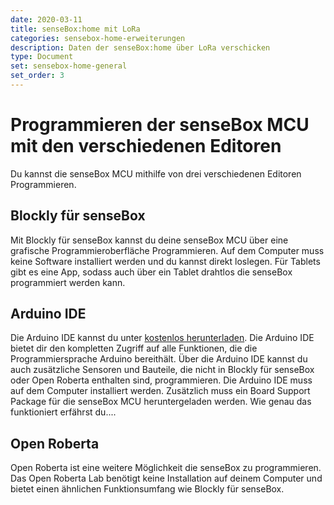 ```yaml
---
date: 2020-03-11
title: senseBox:home mit LoRa
categories: sensebox-home-erweiterungen
description: Daten der senseBox:home über LoRa verschicken
type: Document
set: sensebox-home-general
set_order: 3
---
```


Programmieren der senseBox MCU mit den verschiedenen Editoren
============

Du kannst die senseBox MCU mithilfe von drei verschiedenen Editoren Programmieren. 

## Blockly für senseBox

Mit Blockly für senseBox kannst du deine senseBox MCU über eine grafische Programmieroberfläche Programmieren. Auf dem Computer muss keine Software installiert werden und du kannst direkt loslegen. Für Tablets gibt es eine App, sodass auch über ein Tablet drahtlos die senseBox programmiert werden kann.

## Arduino IDE

Die Arduino IDE kannst du unter <a href="https://arduino.cc/downloads">kostenlos herunterladen</a>. Die Arduino IDE bietet dir den kompletten Zugriff auf alle Funktionen, die die Programmiersprache Arduino bereithält. Über die Arduino IDE kannst du auch zusätzliche Sensoren und Bauteile, die nicht in Blockly für senseBox oder Open Roberta enthalten sind, programmieren. Die Arduino IDE muss auf dem Computer installiert werden. Zusätzlich muss ein Board Support Package für die senseBox MCU heruntergeladen werden. Wie genau das funktioniert erfährst du....

## Open Roberta

Open Roberta ist eine weitere Möglichkeit die senseBox zu programmieren. Das Open Roberta Lab benötigt keine Installation auf deinem Computer und bietet einen ähnlichen Funktionsumfang wie Blockly für senseBox.

